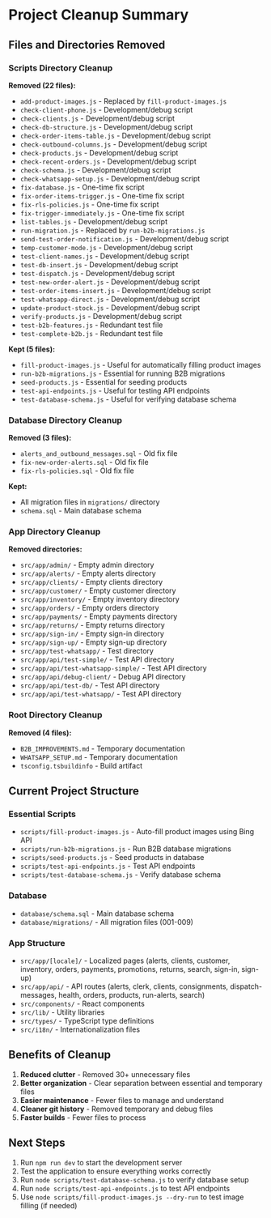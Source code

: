 # Project Cleanup Summary

## Files and Directories Removed

### Scripts Directory Cleanup
**Removed (22 files):**
- `add-product-images.js` - Replaced by `fill-product-images.js`
- `check-client-phone.js` - Development/debug script
- `check-clients.js` - Development/debug script
- `check-db-structure.js` - Development/debug script
- `check-order-items-table.js` - Development/debug script
- `check-outbound-columns.js` - Development/debug script
- `check-products.js` - Development/debug script
- `check-recent-orders.js` - Development/debug script
- `check-schema.js` - Development/debug script
- `check-whatsapp-setup.js` - Development/debug script
- `fix-database.js` - One-time fix script
- `fix-order-items-trigger.js` - One-time fix script
- `fix-rls-policies.js` - One-time fix script
- `fix-trigger-immediately.js` - One-time fix script
- `list-tables.js` - Development/debug script
- `run-migration.js` - Replaced by `run-b2b-migrations.js`
- `send-test-order-notification.js` - Development/debug script
- `temp-customer-mode.js` - Development/debug script
- `test-client-names.js` - Development/debug script
- `test-db-insert.js` - Development/debug script
- `test-dispatch.js` - Development/debug script
- `test-new-order-alert.js` - Development/debug script
- `test-order-items-insert.js` - Development/debug script
- `test-whatsapp-direct.js` - Development/debug script
- `update-product-stock.js` - Development/debug script
- `verify-products.js` - Development/debug script
- `test-b2b-features.js` - Redundant test file
- `test-complete-b2b.js` - Redundant test file

**Kept (5 files):**
- `fill-product-images.js` - Useful for automatically filling product images
- `run-b2b-migrations.js` - Essential for running B2B migrations
- `seed-products.js` - Essential for seeding products
- `test-api-endpoints.js` - Useful for testing API endpoints
- `test-database-schema.js` - Useful for verifying database schema

### Database Directory Cleanup
**Removed (3 files):**
- `alerts_and_outbound_messages.sql` - Old fix file
- `fix-new-order-alerts.sql` - Old fix file
- `fix-rls-policies.sql` - Old fix file

**Kept:**
- All migration files in `migrations/` directory
- `schema.sql` - Main database schema

### App Directory Cleanup
**Removed directories:**
- `src/app/admin/` - Empty admin directory
- `src/app/alerts/` - Empty alerts directory
- `src/app/clients/` - Empty clients directory
- `src/app/customer/` - Empty customer directory
- `src/app/inventory/` - Empty inventory directory
- `src/app/orders/` - Empty orders directory
- `src/app/payments/` - Empty payments directory
- `src/app/returns/` - Empty returns directory
- `src/app/sign-in/` - Empty sign-in directory
- `src/app/sign-up/` - Empty sign-up directory
- `src/app/test-whatsapp/` - Test directory
- `src/app/api/test-simple/` - Test API directory
- `src/app/api/test-whatsapp-simple/` - Test API directory
- `src/app/api/debug-client/` - Debug API directory
- `src/app/api/test-db/` - Test API directory
- `src/app/api/test-whatsapp/` - Test API directory

### Root Directory Cleanup
**Removed (4 files):**
- `B2B_IMPROVEMENTS.md` - Temporary documentation
- `WHATSAPP_SETUP.md` - Temporary documentation
- `tsconfig.tsbuildinfo` - Build artifact

## Current Project Structure

### Essential Scripts
- `scripts/fill-product-images.js` - Auto-fill product images using Bing API
- `scripts/run-b2b-migrations.js` - Run B2B database migrations
- `scripts/seed-products.js` - Seed products in database
- `scripts/test-api-endpoints.js` - Test API endpoints
- `scripts/test-database-schema.js` - Verify database schema

### Database
- `database/schema.sql` - Main database schema
- `database/migrations/` - All migration files (001-009)

### App Structure
- `src/app/[locale]/` - Localized pages (alerts, clients, customer, inventory, orders, payments, promotions, returns, search, sign-in, sign-up)
- `src/app/api/` - API routes (alerts, clerk, clients, consignments, dispatch-messages, health, orders, products, run-alerts, search)
- `src/components/` - React components
- `src/lib/` - Utility libraries
- `src/types/` - TypeScript type definitions
- `src/i18n/` - Internationalization files

## Benefits of Cleanup

1. **Reduced clutter** - Removed 30+ unnecessary files
2. **Better organization** - Clear separation between essential and temporary files
3. **Easier maintenance** - Fewer files to manage and understand
4. **Cleaner git history** - Removed temporary and debug files
5. **Faster builds** - Fewer files to process

## Next Steps

1. Run `npm run dev` to start the development server
2. Test the application to ensure everything works correctly
3. Run `node scripts/test-database-schema.js` to verify database setup
4. Run `node scripts/test-api-endpoints.js` to test API endpoints
5. Use `node scripts/fill-product-images.js --dry-run` to test image filling (if needed)
